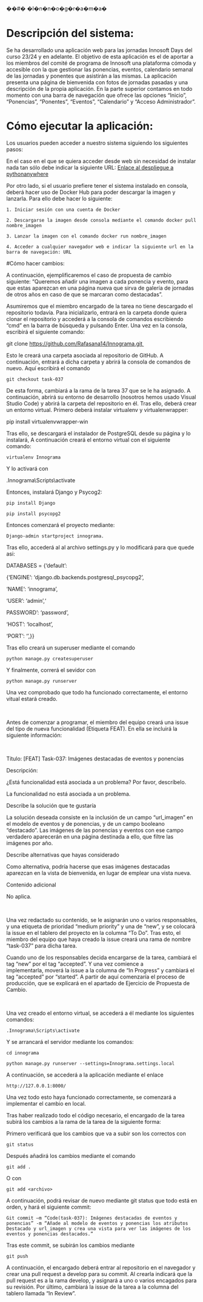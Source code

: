 ��#� �I�n�n�o�g�r�a�m�a�

# Descripción del sistema: 

Se ha desarrollado una aplicación web para las jornadas Innosoft Days del curso 23/24 y en adelante. El objetivo de esta aplicación es el de aportar a los miembros del comité de programa de Innosoft una plataforma cómoda y accesible con la que gestionar las ponencias, eventos, calendario semanal de las jornadas y ponentes que asistirán a las mismas. La aplicación presenta una página de bienvenida con fotos de jornadas pasadas y una descripción de la propia aplicación. En la parte superior contamos en todo momento con una barra de navegación que ofrece las opciones “Inicio”, “Ponencias”, “Ponentes”, “Eventos”, “Calendario” y “Acceso Administrador”. 


# Cómo ejecutar la aplicación: 

Los usuarios pueden acceder a nuestro sistema siguiendo los siguientes pasos: 

En el caso en el que se quiera acceder desde web sin necesidad de instalar nada tan sólo debe indicar la siguiente URL: [Enlace al despliegue a pythonanywhere](http://ivamorgra.pythonanywhere.com/) 

Por otro lado, si el usuario prefiere tener el sistema instalado en consola, deberá hacer uso de Docker Hub para poder descargar la imagen y lanzarla. Para ello debe hacer lo siguiente: 

    1. Iniciar sesión con una cuenta de Docker 

    2. Descargarse la imagen desde consola mediante el comando docker pull nombre_imagen 

    3. Lanzar la imagen con el comando docker run nombre_imagen 

    4. Acceder a cualquier navegador web e indicar la siguiente url en la barra de navegación: URL 


#Cómo hacer cambios: 

A continuación, ejemplificaremos el caso de propuesta de cambio siguiente: “Queremos añadir una imagen a cada ponencia y evento, para que estas aparezcan en una página nueva que sirva de galería de jornadas de otros años en caso de que se marcaran como destacadas”. 

Asumiremos que el miembro encargado de la tarea no tiene descargado el repositorio todavía. Para inicializarlo, entrará en la carpeta donde quiera clonar el repositorio y accederá a la consola de comandos escribiendo “cmd” en la barra de búsqueda y pulsando Enter. Una vez en la consola, escribirá el siguiente comando: 

git clone https://github.com/Rafasana14/Innograma.git 

Esto le creará una carpeta asociada al repositorio de GitHub. A continuación, entrará a dicha carpeta y abrirá la consola de comandos de nuevo. Aquí escribirá el comando 

	git checkout task-037 

De esta forma, cambiará a la rama de la tarea 37 que se le ha asignado. A continuación, abrirá su entorno de desarrollo (nosotros hemos usado Visual Studio Code) y abrirá la carpeta del repositorio en él. Tras ello, deberá crear un entorno virtual. Primero deberá instalar virtualenv y virtualenwrapper: 

pip install virtualenvwrapper-win 

Tras ello, se descargará el instalador de PostgreSQL desde su página y lo instalará, A continuación creará el entorno virtual con el siguiente comando: 

	virtualenv Innograma 

Y lo activará con 

.Innograma\Scripts\activate 

Entonces, instalará Django y Psycog2: 

	pip install Django 

	pip install psycopg2 

Entonces comenzará el proyecto mediante: 

	Django-admin startproject innograma. 

Tras ello, accederá al al archivo settings.py y lo modificará para que quede asi: 

DATABASES = {‘default’:  

{‘ENGINE’: ‘django.db.backends.postgresql_psycopg2’, 

‘NAME’: ‘innograma’, 

‘USER’: ‘admin’,‘ 

PASSWORD’: ‘password’, 

‘HOST’: ‘localhost’, 

‘PORT’: ‘’,}} 

Tras ello creará un superuser mediante el comando 

	python manage.py createsuperuser 

Y finalmente, correrá el sevidor con 

	python manage.py runserver 

Una vez comprobado que todo ha funcionado correctamente, el entorno vitual estará creado. 

 

Antes de comenzar a programar, el miembro del equipo creará una issue del tipo de nueva funcionalidad (Etiqueta FEAT). En ella se incluirá la siguiente información: 

 

Título: [FEAT] Task-037: Imágenes destacadas de eventos y ponencias 

Descripción:  

¿Está funcionalidad está asociada a un problema? Por favor, descríbelo. 

La funcionalidad no está asociada a un problema.  

Describe la solución que te gustaría 

La solución deseada consiste en la inclusión de un campo “url_imagen” en el modelo de eventos y de ponencias, y de un campo booleano “destacado”. Las imágenes de las ponencias y eventos con ese campo verdadero aparecerán en una página destinada a ello, que filtre las imágenes por año. 

Describe alternativas que hayas considerado 

Como alternativa, podría hacerse que esas imágenes destacadas aparezcan en la vista de bienvenida, en lugar de emplear una vista nueva. 

Contenido adicional 

No aplica. 

 

Una vez redactado su contenido, se le asignarán uno o varios responsables, y una etiqueta de prioridad “medium priority” y una de “new”, y se colocará la issue en el tablero del proyecto en la columna “To Do”. Tras esto, el miembro del equipo que haya creado la issue creará una rama de nombre “task-037” para dicha tarea. 

Cuando uno de los responsables decida encargarse de la tarea, cambiará el tag “new” por el tag “accepted”. Y una vez comience a implementarla, moverá la issue a la columna de “In Progress” y cambiará el tag “accepted” por “started”. A partir de aquí comenzaría el proceso de producción, que se explicará en el apartado de Ejercicio de Propuesta de Cambio. 

 

Una vez creado el entorno virtual, se accederá a él mediante los siguientes comandos: 

	.Innograma\Scripts\activate 

Y se arrancará el servidor mediante los comandos: 

	cd innograma 

	python manage.py runserver --settings=Innograma.settings.local    

A continuación, se accederá a la aplicación mediante el enlace 

	http://127.0.0.1:8000/ 

Una vez todo esto haya funcionado correctamente, se comenzará a implementar el cambio en local. 

Tras haber realizado todo el código necesario, el encargado de la tarea subirá los cambios a la rama de la tarea de la siguiente forma: 

Primero verificará que los cambios que va a subir son los correctos con 

	git status 

Después añadirá los cambios mediante el comando 

	git add . 

O con 

	git add <archivo> 

A continuación, podrá revisar de nuevo mediante git status que todo está en orden, y hará el siguiente commit: 

	Git commit –m “Code(task-037): Imágenes destacadas de eventos y ponencias” -m “Añade al modelo de eventos y ponencias los atributos Destacado y url_imagen y crea una vista para ver las imágenes de los eventos y ponencias destacados.” 

Tras este commit, se subirán los cambios mediante 

	git push 

A continuación, el encargado deberá entrar al repositorio en el navegador y crear una pull request a develop para su commit. Al crearla indicará que la pull request es a la rama develop, y asignará a uno o varios encagados para su revisión. Por último, cambiará la issue de la tarea a la columna del tablero llamada “In Review”. 
